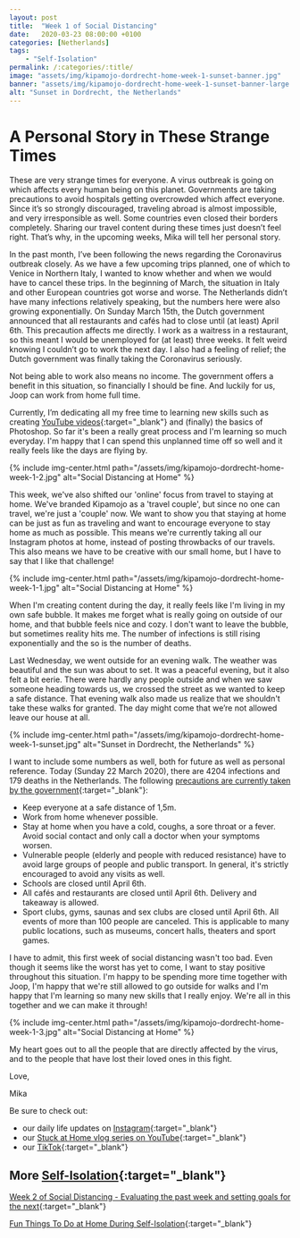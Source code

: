 ```yaml
---
layout: post
title:  "Week 1 of Social Distancing"
date:   2020-03-23 08:00:00 +0100
categories: [Netherlands]
tags:
    - "Self-Isolation"
permalink: /:categories/:title/
image: "assets/img/kipamojo-dordrecht-home-week-1-sunset-banner.jpg"
banner: "assets/img/kipamojo-dordrecht-home-week-1-sunset-banner-large.jpg"
alt: "Sunset in Dordrecht, the Netherlands"
---
```


# A Personal Story in These Strange Times

These are very strange times for everyone. A virus outbreak is going on which affects every human being on this planet. Governments are taking precautions to avoid hospitals getting overcrowded which affect everyone. Since it’s so strongly discouraged, traveling abroad is almost impossible, and very irresponsible as well. Some countries even closed their borders completely. Sharing our travel content during these times just doesn’t feel right. That’s why, in the upcoming weeks, Mika will tell her personal story. 

In the past month, I’ve been following the news regarding the Coronavirus outbreak closely. As we have a few upcoming trips planned, one of which to Venice in Northern Italy, I wanted to know whether and when we would have to cancel these trips. In the beginning of March, the situation in Italy and other European countries got worse and worse. The Netherlands didn’t have many infections relatively speaking, but the numbers here were also growing exponentially. On Sunday March 15th, the Dutch government announced that all restaurants and cafés had to close until (at least) April 6th. This precaution affects me directly. I work as a waitress in a restaurant, so this meant I would be unemployed for (at least) three weeks. It felt weird knowing I couldn’t go to work the next day. I also had a feeling of relief; the Dutch government was finally taking the Coronavirus seriously. 

Not being able to work also means no income. The government offers a benefit in this situation, so financially I should be fine. And luckily for us, Joop can work from home full time. 

Currently, I’m dedicating all my free time to learning new skills such as creating [YouTube videos][kipamojo youtube]{:target="_blank"} and (finally) the basics of Photoshop. So far it's been a really great process and I'm learning so much everyday. I'm happy that I can spend this unplanned time off so well and it really feels like the days are flying by. 

{% include img-center.html path="/assets/img/kipamojo-dordrecht-home-week-1-2.jpg" alt="Social Distancing at Home" %}

This week, we've also shifted our 'online' focus from travel to staying at home. We've branded Kipamojo as a 'travel couple', but since no one can travel, we're just a 'couple' now. We want to show you that staying at home can be just as fun as traveling and want to encourage everyone to stay home as much as possible. This means we're currently taking all our Instagram photos at home, instead of posting throwbacks of our travels. This also means we have to be creative with our small home, but I have to say that I like that challenge! 

{% include img-center.html path="/assets/img/kipamojo-dordrecht-home-week-1-1.jpg" alt="Social Distancing at Home" %}

When I'm creating content during the day, it really feels like I'm living in my own safe bubble. It makes me forget what is really going on outside of our home, and that bubble feels nice and cozy. I don't want to leave the bubble, but sometimes reality hits me. The number of infections is still rising exponentially and the so is the number of deaths. 

Last Wednesday, we went outside for an evening walk. The weather was beautiful and the sun was about to set. It was a peaceful evening, but it also felt a bit eerie. There were hardly any people outside and when we saw someone heading towards us, we crossed the street as we wanted to keep a safe distance. That evening walk also made us realize that we shouldn't take these walks for granted. The day might come that we’re not allowed leave our house at all. 

{% include img-center.html path="/assets/img/kipamojo-dordrecht-home-week-1-sunset.jpg" alt="Sunset in Dordrecht, the Netherlands" %}

I want to include some numbers as well, both for future as well as personal reference. Today (Sunday 22 March 2020), there are 4204 infections and 179 deaths in the Netherlands. The following [precautions are currently taken by the government][precautions government]{:target="_blank"}:
- Keep everyone at a safe distance of 1,5m. 
- Work from home whenever possible. 
- Stay at home when you have a cold, coughs, a sore throat or a fever. Avoid social contact and only call a doctor when your symptoms worsen. 
- Vulnerable people (elderly and people with reduced resistance) have to avoid large groups of people and public transport. In general, it's strictly encouraged to avoid any visits as well. 
- Schools are closed until April 6th.
- All cafés and restaurants are closed until April 6th. Delivery and takeaway is allowed. 
- Sport clubs, gyms, saunas and sex clubs are closed until April 6th. All events of more than 100 people are canceled. This is applicable to many public locations, such as museums, concert halls, theaters and sport games. 

I have to admit, this first week of social distancing wasn't too bad. Even though it seems like the worst has yet to come, I want to stay positive throughout this situation. I'm happy to be spending more time together with Joop, I'm happy that we're still allowed to go outside for walks and I'm happy that I'm learning so many new skills that I really enjoy. We're all in this together and we can make it through! 

{% include img-center.html path="/assets/img/kipamojo-dordrecht-home-week-1-3.jpg" alt="Social Distancing at Home" %}
 
My heart goes out to all the people that are directly affected by the virus, and to the people that have lost their loved ones in this fight. 

Love, 

Mika

Be sure to check out:
- our daily life updates on [Instagram][instagram]{:target="_blank"}
- our [Stuck at Home vlog series on YouTube][kipamojo youtube]{:target="_blank"}
- our [TikTok][kipamojo tiktok]{:target="_blank"}

## More [Self-Isolation][self-isolation]{:target="_blank"}

[Week 2 of Social Distancing - Evaluating the past week and setting goals for the next][week 2 sd]{:target="_blank"}

[Fun Things To Do at Home During Self-Isolation][things to do self-isolation]{:target="_blank"}

[week 2 sd]: https://kipamojo.world/netherlands/Week-2-of-Social-Distancing/ 

[self-isolation]: https://kipamojo.world/tags.html#self-isolation 
[instagram]: https://instagram.com/kipamojo 
[precautions government]: https://www.rijksoverheid.nl/onderwerpen/coronavirus-covid-19/veelgestelde-vragen-over-de-aanpak-van-het-nieuwe-coronavirus-in-nederland 
[kipamojo youtube]: https://www.youtube.com/channel/UC1k4_eUajFuNQSgSf1MiFXg 
[kipamojo tiktok]: https://www.tiktok.com/@kipamojo 

[things to do self-isolation]: https://kipamojo.world/netherlands/Fun-Things-To-Do-at-Home-During-Self-Isolation/